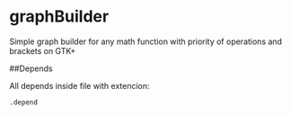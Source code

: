 # graphBuilder
Simple graph builder for any math function with priority of operations and brackets on GTK+

##Depends

All depends inside file with extencion:
 ```
.depend 
 ```
